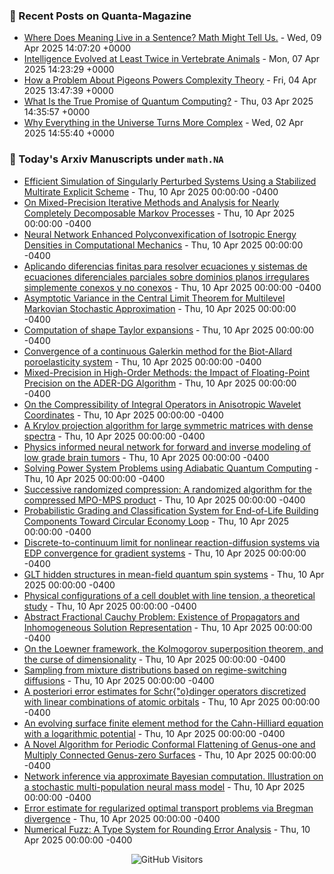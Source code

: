 ### 📝 Recent Posts on Quanta-Magazine
<!-- quanta starts -->
* <a href="https://www.quantamagazine.org/where-does-meaning-live-in-a-sentence-math-might-tell-us-20250409/">Where Does Meaning Live in a Sentence? Math Might Tell Us.</a> - Wed, 09 Apr 2025 14:07:20 +0000
* <a href="https://www.quantamagazine.org/intelligence-evolved-at-least-twice-in-vertebrate-animals-20250407/">Intelligence Evolved at Least Twice in Vertebrate Animals</a> - Mon, 07 Apr 2025 14:23:29 +0000
* <a href="https://www.quantamagazine.org/how-a-problem-about-pigeons-powers-complexity-theory-20250404/">How a Problem About Pigeons Powers Complexity Theory</a> - Fri, 04 Apr 2025 13:47:39 +0000
* <a href="https://www.quantamagazine.org/what-is-the-true-promise-of-quantum-computing-20250403/">What Is the True Promise of Quantum Computing?</a> - Thu, 03 Apr 2025 14:35:57 +0000
* <a href="https://www.quantamagazine.org/why-everything-in-the-universe-turns-more-complex-20250402/">Why Everything in the Universe Turns More Complex</a> - Wed, 02 Apr 2025 14:55:40 +0000
<!-- quanta ends -->


### 📝 Today's Arxiv Manuscripts under ``math.NA``
<!-- arxiv-math-na starts -->
* <a href="https://arxiv.org/abs/2504.06371">Efficient Simulation of Singularly Perturbed Systems Using a Stabilized Multirate Explicit Scheme</a> - Thu, 10 Apr 2025 00:00:00 -0400
* <a href="https://arxiv.org/abs/2504.06378">On Mixed-Precision Iterative Methods and Analysis for Nearly Completely Decomposable Markov Processes</a> - Thu, 10 Apr 2025 00:00:00 -0400
* <a href="https://arxiv.org/abs/2504.06425">Neural Network Enhanced Polyconvexification of Isotropic Energy Densities in Computational Mechanics</a> - Thu, 10 Apr 2025 00:00:00 -0400
* <a href="https://arxiv.org/abs/2504.06583">Aplicando diferencias finitas para resolver ecuaciones y sistemas de ecuaciones diferenciales parciales sobre dominios planos irregulares simplemente conexos y no conexos</a> - Thu, 10 Apr 2025 00:00:00 -0400
* <a href="https://arxiv.org/abs/2504.06603">Asymptotic Variance in the Central Limit Theorem for Multilevel Markovian Stochastic Approximation</a> - Thu, 10 Apr 2025 00:00:00 -0400
* <a href="https://arxiv.org/abs/2504.06621">Computation of shape Taylor expansions</a> - Thu, 10 Apr 2025 00:00:00 -0400
* <a href="https://arxiv.org/abs/2504.06763">Convergence of a continuous Galerkin method for the Biot-Allard poroelasticity system</a> - Thu, 10 Apr 2025 00:00:00 -0400
* <a href="https://arxiv.org/abs/2504.06889">Mixed-Precision in High-Order Methods: the Impact of Floating-Point Precision on the ADER-DG Algorithm</a> - Thu, 10 Apr 2025 00:00:00 -0400
* <a href="https://arxiv.org/abs/2504.06938">On the Compressibility of Integral Operators in Anisotropic Wavelet Coordinates</a> - Thu, 10 Apr 2025 00:00:00 -0400
* <a href="https://arxiv.org/abs/2504.06998">A Krylov projection algorithm for large symmetric matrices with dense spectra</a> - Thu, 10 Apr 2025 00:00:00 -0400
* <a href="https://arxiv.org/abs/2504.07058">Physics informed neural network for forward and inverse modeling of low grade brain tumors</a> - Thu, 10 Apr 2025 00:00:00 -0400
* <a href="https://arxiv.org/abs/2504.06458">Solving Power System Problems using Adiabatic Quantum Computing</a> - Thu, 10 Apr 2025 00:00:00 -0400
* <a href="https://arxiv.org/abs/2504.06475">Successive randomized compression: A randomized algorithm for the compressed MPO-MPS product</a> - Thu, 10 Apr 2025 00:00:00 -0400
* <a href="https://arxiv.org/abs/2504.06782">Probabilistic Grading and Classification System for End-of-Life Building Components Toward Circular Economy Loop</a> - Thu, 10 Apr 2025 00:00:00 -0400
* <a href="https://arxiv.org/abs/2504.06837">Discrete-to-continuum limit for nonlinear reaction-diffusion systems via EDP convergence for gradient systems</a> - Thu, 10 Apr 2025 00:00:00 -0400
* <a href="https://arxiv.org/abs/2504.06951">GLT hidden structures in mean-field quantum spin systems</a> - Thu, 10 Apr 2025 00:00:00 -0400
* <a href="https://arxiv.org/abs/2209.03098">Physical configurations of a cell doublet with line tension, a theoretical study</a> - Thu, 10 Apr 2025 00:00:00 -0400
* <a href="https://arxiv.org/abs/2308.16081">Abstract Fractional Cauchy Problem: Existence of Propagators and Inhomogeneous Solution Representation</a> - Thu, 10 Apr 2025 00:00:00 -0400
* <a href="https://arxiv.org/abs/2405.00495">On the Loewner framework, the Kolmogorov superposition theorem, and the curse of dimensionality</a> - Thu, 10 Apr 2025 00:00:00 -0400
* <a href="https://arxiv.org/abs/2407.13389">Sampling from mixture distributions based on regime-switching diffusions</a> - Thu, 10 Apr 2025 00:00:00 -0400
* <a href="https://arxiv.org/abs/2410.04943">A posteriori error estimates for Schr{"o}dinger operators discretized with linear combinations of atomic orbitals</a> - Thu, 10 Apr 2025 00:00:00 -0400
* <a href="https://arxiv.org/abs/2411.05650">An evolving surface finite element method for the Cahn-Hilliard equation with a logarithmic potential</a> - Thu, 10 Apr 2025 00:00:00 -0400
* <a href="https://arxiv.org/abs/2412.19052">A Novel Algorithm for Periodic Conformal Flattening of Genus-one and Multiply Connected Genus-zero Surfaces</a> - Thu, 10 Apr 2025 00:00:00 -0400
* <a href="https://arxiv.org/abs/2306.15787">Network inference via approximate Bayesian computation. Illustration on a stochastic multi-population neural mass model</a> - Thu, 10 Apr 2025 00:00:00 -0400
* <a href="https://arxiv.org/abs/2309.11666">Error estimate for regularized optimal transport problems via Bregman divergence</a> - Thu, 10 Apr 2025 00:00:00 -0400
* <a href="https://arxiv.org/abs/2405.04612">Numerical Fuzz: A Type System for Rounding Error Analysis</a> - Thu, 10 Apr 2025 00:00:00 -0400
<!-- arxiv-math-na ends -->

<div align="center">
  
![GitHub Visitors](https://api.visitorbadge.io/api/visitors?path=https%3A%2F%2Fgithub.com%2Flowrank&label=profile%20views&labelColor=%231e1e2e&countColor=%23cba6f7)



</div>

